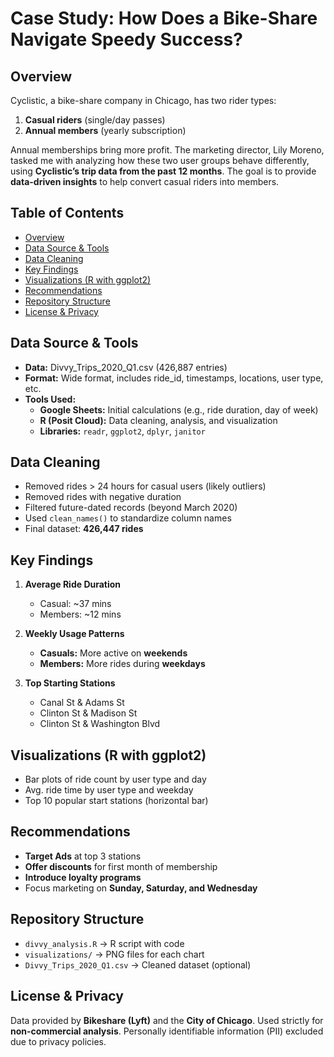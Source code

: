 # Case Study: How Does a Bike-Share Navigate Speedy Success?

## Overview

Cyclistic, a bike-share company in Chicago, has two rider types:

1. **Casual riders** (single/day passes)
2. **Annual members** (yearly subscription)

Annual memberships bring more profit. The marketing director, Lily Moreno, tasked me with analyzing how these two user groups behave differently, using **Cyclistic’s trip data from the past 12 months**. The goal is to provide **data-driven insights** to help convert casual riders into members.

## Table of Contents
- [Overview](#overview)
- [Data Source & Tools](#data-source--tools)
- [Data Cleaning](#data-cleaning)
- [Key Findings](#key-findings)
- [Visualizations (R with ggplot2)](#visualizations-r-with-ggplot2)
- [Recommendations](#recommendations)
- [Repository Structure](#repository-structure)
- [License & Privacy](#license--privacy)


## Data Source & Tools
- **Data:** Divvy_Trips_2020_Q1.csv (426,887 entries)
- **Format:** Wide format, includes ride_id, timestamps, locations, user type, etc.
- **Tools Used:**
  - **Google Sheets:** Initial calculations (e.g., ride duration, day of week)
  - **R (Posit Cloud):** Data cleaning, analysis, and visualization
  - **Libraries:** `readr`, `ggplot2`, `dplyr`, `janitor`

## Data Cleaning
- Removed rides > 24 hours for casual users (likely outliers)
- Removed rides with negative duration
- Filtered future-dated records (beyond March 2020)
- Used `clean_names()` to standardize column names
- Final dataset: **426,447 rides**

## Key Findings
1. **Average Ride Duration**
   - Casual: ~37 mins
   - Members: ~12 mins

2. **Weekly Usage Patterns**
   - **Casuals:** More active on **weekends**
   - **Members:** More rides during **weekdays**

3. **Top Starting Stations**
   - Canal St & Adams St
   - Clinton St & Madison St
   - Clinton St & Washington Blvd

## Visualizations (R with ggplot2)
- Bar plots of ride count by user type and day
- Avg. ride time by user type and weekday
- Top 10 popular start stations (horizontal bar)

## Recommendations
- **Target Ads** at top 3 stations
- **Offer discounts** for first month of membership
- **Introduce loyalty programs**
- Focus marketing on **Sunday, Saturday, and Wednesday**

## Repository Structure
- `divvy_analysis.R` → R script with code
- `visualizations/` → PNG files for each chart
- `Divvy_Trips_2020_Q1.csv` → Cleaned dataset (optional)

## License & Privacy
Data provided by **Bikeshare (Lyft)** and the **City of Chicago**. Used strictly for **non-commercial analysis**. Personally identifiable information (PII) excluded due to privacy policies.

